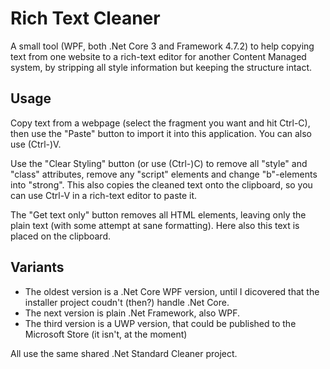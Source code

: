 Rich Text Cleaner
=================

A small tool (WPF, both .Net Core 3 and Framework 4.7.2) to help copying text from one website to a rich-text editor for another Content Managed system, 
by stripping all style information but keeping the structure intact.

Usage
-----

Copy text from a webpage (select the fragment you want and hit Ctrl-C), then use the "Paste" button to import it into this application. You can also use (Ctrl-)V.

Use the "Clear Styling" button (or use (Ctrl-)C) to remove all "style" and "class" attributes, remove any "script" elements and change "b"-elements into "strong".
This also copies the cleaned text onto the clipboard, so you can use Ctrl-V in a rich-text editor to paste it.

The "Get text only" button removes all HTML elements, leaving only the plain text (with some attempt at sane formatting). Here also this text is placed on the clipboard.

Variants
--------

* The oldest version is a .Net Core WPF version, until I dicovered that the installer project coudn't (then?) handle .Net Core.
* The next version is plain .Net Framework, also WPF.
* The third version is a UWP version, that could be published to the Microsoft Store (it isn't, at the moment)

All use the same shared .Net Standard Cleaner project.

